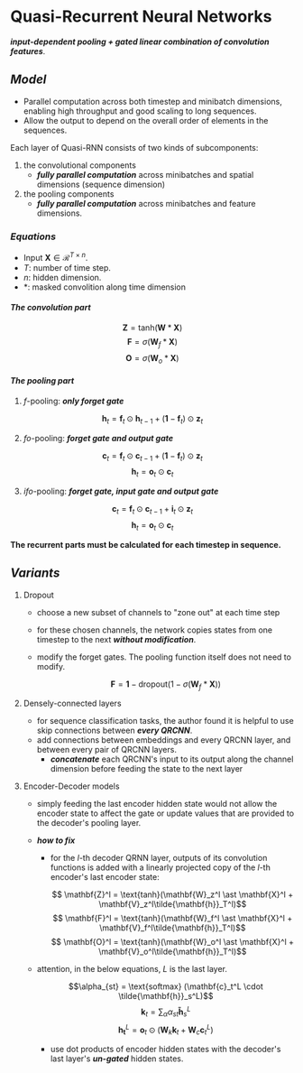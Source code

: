 # Quasi-Recurrent Neural Networks

_**input-dependent pooling + gated linear combination of convolution features**_.

## _Model_

* Parallel computation across both timestep and minibatch dimensions, enabling high throughput and good scaling to long sequences.
* Allow the output to depend on the overall order of elements in the sequences.

Each layer of Quasi-RNN consists of two kinds of subcomponents:

1. the convolutional components
    * _**fully parallel computation**_ across minibatches and spatial dimensions (sequence dimension)
1. the pooling components
    * _**fully parallel computation**_ across minibatches and feature dimensions.

### _Equations_

* Input $\mathbf{X} \in \mathcal{R}^{T \times n}$.
* $T$: number of time step.
* $n$: hidden dimension.
* $\ast$: masked convolition along time dimension

#### _The convolution part_

$$ \mathbf{Z} = \text{tanh} (\mathbf{W} \ast \mathbf{X})$$
$$ \mathbf{F} = \sigma(\mathbf{W}_f \ast \mathbf{X})$$
$$ \mathbf{O} = \sigma(\mathbf{W}_o \ast \mathbf{X})$$

#### _The pooling part_

1. $f$-pooling:  _**only forget gate**_

$$\mathbf{h}_t = \mathbf{f}_t \odot \mathbf{h}_{t-1} + (\mathbf{1} - \mathbf{f}_t) \odot \mathbf{z}_t$$

2. $fo$-pooling: _**forget gate and output gate**_

$$ \mathbf{c}_t = \mathbf{f}_t \odot \mathbf{c}_{t - 1} + (\mathbf{1} - \mathbf{f}_t) \odot \mathbf{z}_t$$
$$ \mathbf{h}_t = \mathbf{o}_t \odot \mathbf{c}_t$$

3. $ifo$-pooling: _**forget gate, input gate and output gate**_

$$ \mathbf{c}_t = \mathbf{f}_t \odot \mathbf{c}_{t - 1} + \mathbf{i}_t \odot \mathbf{z}_t$$
$$ \mathbf{h}_t = \mathbf{o}_t \odot \mathbf{c}_t$$

**The recurrent parts must be calculated for each timestep in sequence.**

## _Variants_

1. Dropout
    * choose a new subset of channels to "zone out" at each time step
    * for these chosen channels, the network copies states from one timestep to the next _**without modification**_.
    * modify the forget gates. The pooling function itself does not need to modify.

      $$ \mathbf{F} = \mathbf{1} -\text{dropout} (1 - \sigma(\mathbf{W}_f \ast \mathbf{X})) $$

2. Densely-connected layers

    * for sequence classification tasks, the author found it is helpful to use skip connections between _**every QRCNN**_.
    * add connections between embeddings and every QRCNN layer, and between every pair of QRCNN layers.
      * _**concatenate**_ each QRCNN's input to its output along the channel dimension before feeding the state to the next layer

1. Encoder-Decoder models

    * simply feeding the last encoder hidden state would not allow the encoder state to affect the gate or update values that are provided to the decoder's pooling layer.
    * _**how to fix**_
      * for the $l$-th decoder QRNN layer, outputs of its convolution functions is added with a linearly projected copy of the $l$-th encoder's last encoder state:

        $$ \mathbf{Z}^l = \text{tanh}(\mathbf{W}_z^l \ast \mathbf{X}^l + \mathbf{V}_z^l\tilde{\mathbf{h}}_T^l)$$
        $$ \mathbf{F}^l = \text{tanh}(\mathbf{W}_f^l \ast \mathbf{X}^l + \mathbf{V}_f^l\tilde{\mathbf{h}}_T^l)$$
        $$ \mathbf{O}^l = \text{tanh}(\mathbf{W}_o^l \ast \mathbf{X}^l + \mathbf{V}_o^l\tilde{\mathbf{h}}_T^l)$$

    * attention, in the below equations, $L$ is the last layer.

      $$\alpha_{st} = \text{softmax} (\mathbf{c}_t^L \cdot \tilde{\mathbf{h}}_s^L)$$
      $$ \mathbf{k}_t = \sum_{\alpha}\alpha_{st}\mathbf{\tilde{h}}_s^L$$
      $$\mathbf{h_t}^L = \mathbf{o}_t \odot (\mathbf{W}_k\mathbf{k}_t + \mathbf{W}_c\mathbf{c}_t^L)$$

      * use dot products of encoder hidden states with the decoder's last layer's _**un-gated**_ hidden states.
